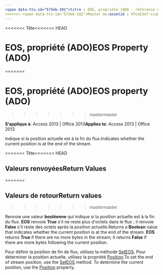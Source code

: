 ```yaml
---
<span data-ttu-id="573eb-101">titre : EOS, propriété (ADO - référence du bureau de la base de données Access)) <<<<<<< TOCTitle tête : propriété EOS (ADO) === TOCTitle : EOS, propriété (ADO)</span><span class="sxs-lookup"><span data-stu-id="573eb-101">title: EOS Property (ADO - Access desktop database reference)) <<<<<<< HEAD TOCTitle: EOS Property (ADO) ======= TOCTitle: EOS property (ADO)</span></span>
>>>>>>> <span data-ttu-id="573eb-102">Master ms:assetid : 97cd23ef-cca8-4dcc-2641-082a0e1b853c ms:mtpsurl : https://msdn.microsoft.com/library/JJ249676(v=office.15) ms:contentKeyID : ms.date 48546474 : 18/09/2015 mtps_version : v=office.15</span><span class="sxs-lookup"><span data-stu-id="573eb-102">master ms:assetid: 97cd23ef-cca8-4dcc-2641-082a0e1b853c ms:mtpsurl: https://msdn.microsoft.com/library/JJ249676(v=office.15) ms:contentKeyID: 48546474 ms.date: 09/18/2015 mtps_version: v=office.15</span></span>
---
```


<span data-ttu-id="573eb-103"><<<<<<< Tête</span><span class="sxs-lookup"><span data-stu-id="573eb-103"><<<<<<< HEAD</span></span>
# <a name="eos-property-ado"></a><span data-ttu-id="573eb-104">EOS, propriété (ADO)</span><span class="sxs-lookup"><span data-stu-id="573eb-104">EOS Property (ADO)</span></span>
=======
# <a name="eos-property-ado"></a><span data-ttu-id="573eb-105">EOS, propriété (ADO)</span><span class="sxs-lookup"><span data-stu-id="573eb-105">EOS property (ADO)</span></span>
>>>>>>> <span data-ttu-id="573eb-106">master</span><span class="sxs-lookup"><span data-stu-id="573eb-106">master</span></span>


<span data-ttu-id="573eb-107">**S’applique à**: Access 2013 | Office 2013</span><span class="sxs-lookup"><span data-stu-id="573eb-107">**Applies to**: Access 2013 | Office 2013</span></span>

<span data-ttu-id="573eb-108">Indique si la position actuelle est à la fin du flux.</span><span class="sxs-lookup"><span data-stu-id="573eb-108">Indicates whether the current position is at the end of the stream.</span></span>

<span data-ttu-id="573eb-109"><<<<<<< Tête</span><span class="sxs-lookup"><span data-stu-id="573eb-109"><<<<<<< HEAD</span></span>
## <a name="return-values"></a><span data-ttu-id="573eb-110">Valeurs renvoyées</span><span class="sxs-lookup"><span data-stu-id="573eb-110">Return Values</span></span>
=======
## <a name="return-values"></a><span data-ttu-id="573eb-111">Valeurs de retour</span><span class="sxs-lookup"><span data-stu-id="573eb-111">Return values</span></span>
>>>>>>> <span data-ttu-id="573eb-112">master</span><span class="sxs-lookup"><span data-stu-id="573eb-112">master</span></span>

<span data-ttu-id="573eb-p101">Renvoie une valeur **booléenne** qui indique si la position actuelle est à la fin du flux. **EOS** renvoie **True** s'il ne reste plus d'octets dans le flux ; il renvoie **False** s'il reste des octets après la position actuelle.</span><span class="sxs-lookup"><span data-stu-id="573eb-p101">Returns a **Boolean** value that indicates whether the current position is at the end of the stream. **EOS** returns **True** if there are no more bytes in the stream; it returns **False** if there are more bytes following the current position.</span></span>

<span data-ttu-id="573eb-p102">Pour définir la position de fin de flux, utilisez la méthode [SetEOS](seteos-method-ado.md). Pour déterminer la position actuelle, utilisez la propriété [Position](position-property-ado.md).</span><span class="sxs-lookup"><span data-stu-id="573eb-p102">To set the end of stream position, use the [SetEOS](seteos-method-ado.md) method. To determine the current position, use the [Position](position-property-ado.md) property.</span></span>

